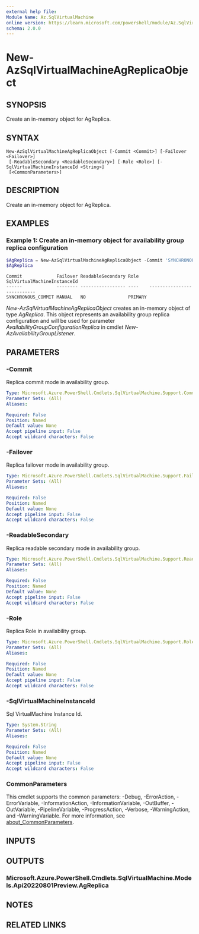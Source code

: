 ```yaml
---
external help file:
Module Name: Az.SqlVirtualMachine
online version: https://learn.microsoft.com/powershell/module/Az.SqlVirtualMachine/new-AzSqlVirtualMachineAgReplicaObject
schema: 2.0.0
---
```


# New-AzSqlVirtualMachineAgReplicaObject

## SYNOPSIS
Create an in-memory object for AgReplica.

## SYNTAX

```
New-AzSqlVirtualMachineAgReplicaObject [-Commit <Commit>] [-Failover <Failover>]
 [-ReadableSecondary <ReadableSecondary>] [-Role <Role>] [-SqlVirtualMachineInstanceId <String>]
 [<CommonParameters>]
```

## DESCRIPTION
Create an in-memory object for AgReplica.

## EXAMPLES

### Example 1: Create an in-memory object for availability group replica configuration
```powershell
$AgReplica = New-AzSqlVirtualMachineAgReplicaObject -Commit 'SYNCHRONOUS_COMMIT' -Failover 'MANUAL' -ReadableSecondary 'NO' -Role 'PRIMARY' -SqlVirtualMachineInstanceId $sqlvmResourceId1
$AgReplica
```

```output
Commit             Failover ReadableSecondary Role    SqlVirtualMachineInstanceId
------             -------- ----------------- ----    ---------------------------
SYNCHRONOUS_COMMIT MANUAL   NO                PRIMARY 
```

*New-AzSqlVirtualMachineAgReplicaObject* creates an in-memory object of type *AgReplica*.
This object represents an availability group replica configuration and will be used for parameter *AvailabilityGroupConfigurationReplica* in cmdlet *New-AzAvailabilityGroupListener*.

## PARAMETERS

### -Commit
Replica commit mode in availability group.

```yaml
Type: Microsoft.Azure.PowerShell.Cmdlets.SqlVirtualMachine.Support.Commit
Parameter Sets: (All)
Aliases:

Required: False
Position: Named
Default value: None
Accept pipeline input: False
Accept wildcard characters: False
```

### -Failover
Replica failover mode in availability group.

```yaml
Type: Microsoft.Azure.PowerShell.Cmdlets.SqlVirtualMachine.Support.Failover
Parameter Sets: (All)
Aliases:

Required: False
Position: Named
Default value: None
Accept pipeline input: False
Accept wildcard characters: False
```

### -ReadableSecondary
Replica readable secondary mode in availability group.

```yaml
Type: Microsoft.Azure.PowerShell.Cmdlets.SqlVirtualMachine.Support.ReadableSecondary
Parameter Sets: (All)
Aliases:

Required: False
Position: Named
Default value: None
Accept pipeline input: False
Accept wildcard characters: False
```

### -Role
Replica Role in availability group.

```yaml
Type: Microsoft.Azure.PowerShell.Cmdlets.SqlVirtualMachine.Support.Role
Parameter Sets: (All)
Aliases:

Required: False
Position: Named
Default value: None
Accept pipeline input: False
Accept wildcard characters: False
```

### -SqlVirtualMachineInstanceId
Sql VirtualMachine Instance Id.

```yaml
Type: System.String
Parameter Sets: (All)
Aliases:

Required: False
Position: Named
Default value: None
Accept pipeline input: False
Accept wildcard characters: False
```

### CommonParameters
This cmdlet supports the common parameters: -Debug, -ErrorAction, -ErrorVariable, -InformationAction, -InformationVariable, -OutBuffer, -OutVariable, -PipelineVariable, -ProgressAction, -Verbose, -WarningAction, and -WarningVariable. For more information, see [about_CommonParameters](http://go.microsoft.com/fwlink/?LinkID=113216).

## INPUTS

## OUTPUTS

### Microsoft.Azure.PowerShell.Cmdlets.SqlVirtualMachine.Models.Api20220801Preview.AgReplica

## NOTES

## RELATED LINKS
